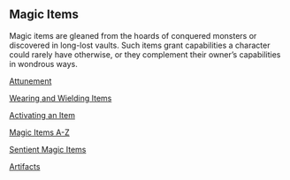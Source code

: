 ## Magic Items

Magic items are gleaned from the hoards of conquered monsters or discovered in long-lost vaults.
Such items grant capabilities a character could rarely have otherwise, or they complement their owner’s capabilities in wondrous ways.

[Attunement](./Attunement.md)

[Wearing and Wielding Items](./Wearing_and_Wielding_Items.md)

[Activating an Item](./Activating_an_Item.md)

[Magic Items A-Z](./Magic_Item_Descriptions/Magic_Items_A_through_Z.md)

[Sentient Magic Items](./Sentient_Magic_Items/Sentient_Magic_Items.md)

[Artifacts](./Artifacts.md)
